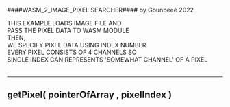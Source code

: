 ####WASM_2_IMAGE_PIXEL SEARCHER####
by Gounbeee 2022


THIS EXAMPLE LOADS IMAGE FILE AND<br>
PASS THE PIXEL DATA TO WASM MODULE<br>
THEN,<br>
WE SPECIFY PIXEL DATA USING INDEX NUMBER<br>
EVERY PIXEL CONSISTS OF 4 CHANNELS SO<br>
SINGLE INDEX CAN REPRESENTS 'SOMEWHAT CHANNEL' OF A PIXEL<br>
<br>

----------------------------------------
getPixel( pointerOfArray , pixelIndex )
----------------------------------------
